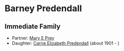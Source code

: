 ﻿---
layout: person
subject_key: i69952770
permalink: /people/i69952770
---

# Barney Predendall

## Immediate Family

* Partner: [Mary E Prey](./@37901232@-mary-e-prey-b-d.md)
* Daughter: [Carrie Elizabeth Predendall](./@2361090@-carrie-elizabeth-predendall-b1901-d.md) (about 1901 - )

